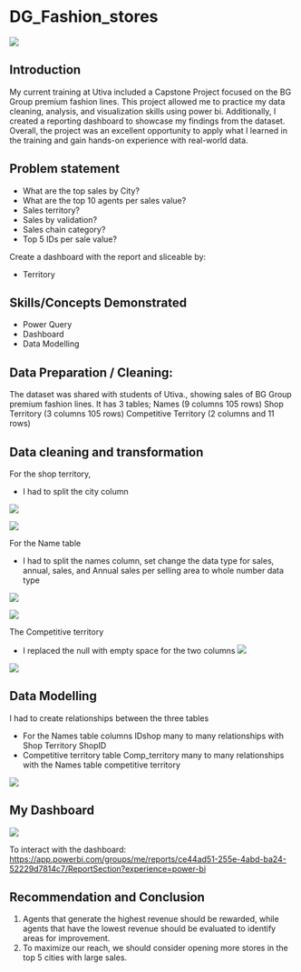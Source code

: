 # DG_Fashion_stores
![](DG_shop.png)

## Introduction
My current training at Utiva included a Capstone Project focused on the BG Group premium fashion lines. This project allowed me to practice my data cleaning, analysis, and visualization skills using power bi. Additionally, I created a reporting dashboard to showcase my findings from the dataset. Overall, the project was an excellent opportunity to apply what I learned in the training and gain hands-on experience with real-world data.


## Problem statement 
-	What are the top sales by City?
- What are the top 10 agents per sales value?
- Sales territory?
- Sales by validation?
- Sales chain category?
- Top 5 IDs per sale value?

 Create a dashboard with the report and sliceable by:
- 	Territory
   
## Skills/Concepts Demonstrated
- Power Query
- Dashboard 
- Data Modelling

## Data Preparation / Cleaning:
The dataset was shared with students of Utiva., showing sales of BG Group premium fashion lines.
It has 3 tables;
Names (9 columns   105 rows)
Shop Territory (3 columns 105 rows)
Competitive Territory (2 columns and 11 rows)

## Data cleaning and transformation
 For the shop territory,  
 - I had to split the city column

![]( shop_territory_c.png)

![]( shop_territory_cleaned.png)


For the Name table 
- I had to split the names column, set change the data type for sales, annual, sales, and Annual sales per selling area to whole number data type

![]( name_c.png)

![]( name_cleaned.png)

The Competitive territory
- I replaced the null with empty space for the two columns
![]( competitive_territory_c.png)

![]( competitive_territory_cleaned.png)

## Data Modelling
I had to create relationships between the three tables 
- For the Names table
 columns IDshop many to many relationships with Shop Territory ShopID
- Competitive territory table
Comp_territory many to many relationships with the Names table competitive territory


![]( data_modelling.png)


## My Dashboard
![](DASHBAORD.png)

To interact with the dashboard: https://app.powerbi.com/groups/me/reports/ce44ad51-255e-4abd-ba24-52229d7814c7/ReportSection?experience=power-bi

## Recommendation and Conclusion
1.	Agents that generate the highest revenue should be rewarded, while agents that have the lowest revenue should be evaluated to identify areas for improvement.
2.	To maximize our reach, we should consider opening more stores in the top 5 cities with large sales.






